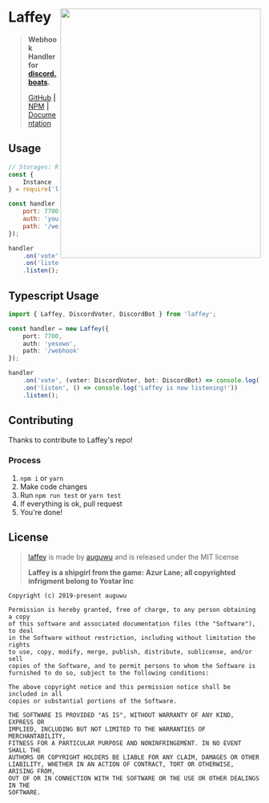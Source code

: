 # Laffey <img src="https://azurlane.koumakan.jp/w/images/2/2a/Laffey.png" align="right" width="400px" height="497px">

> **Webhook Handler for [discord.boats](https://discord.boats).**
>
> [GitHub](https://github.com/auguwu/laffey) **|** [NPM](https://npmjs.com/package/laffey) **|** [Documentation](https://docs.augu.dev/laffey)

## Usage

```js
// Storages: Redis, enmap, more soon?
const {
    Instance
} = require('laffey');

const handler = new Instance({
    port: 7700,
    auth: 'youshallnotpass',
    path: '/webhook'
});

handler
    .on('vote', (voter, bot) => console.log(`${voter.username} has voted ${bot.name}`))
    .on('listen', () => console.log(`Listening on port ${handler.port}`))
    .listen(); // It listens and emits the listen event /\
```

## Typescript Usage

```ts
import { Laffey, DiscordVoter, DiscordBot } from 'laffey';

const handler = new Laffey({
    port: 7700,
    auth: 'yesowo',
    path: '/webhook'
});

handler
    .on('vote', (voter: DiscordVoter, bot: DiscordBot) => console.log(`${voter.username} has voted ${bot.name}`))
    .on('listen', () => console.log('Laffey is now listening!'))
    .listen();
```

## Contributing

Thanks to contribute to Laffey's repo!

### Process

1) `npm i` or `yarn`
2) Make code changes
3) Run `npm run test` or `yarn test`
4) If everything is ok, pull request
5) You're done!

## License

> [laffey](https://github.com/auguwu/laffey) is made by [auguwu](https://augu.me) and is released under the MIT license
>
> **Laffey is a shipgirl from the game: Azur Lane; all copyrighted infrigment belong to Yostar Inc**

```
Copyright (c) 2019-present auguwu

Permission is hereby granted, free of charge, to any person obtaining a copy
of this software and associated documentation files (the "Software"), to deal
in the Software without restriction, including without limitation the rights
to use, copy, modify, merge, publish, distribute, sublicense, and/or sell
copies of the Software, and to permit persons to whom the Software is
furnished to do so, subject to the following conditions:

The above copyright notice and this permission notice shall be included in all
copies or substantial portions of the Software.

THE SOFTWARE IS PROVIDED "AS IS", WITHOUT WARRANTY OF ANY KIND, EXPRESS OR
IMPLIED, INCLUDING BUT NOT LIMITED TO THE WARRANTIES OF MERCHANTABILITY,
FITNESS FOR A PARTICULAR PURPOSE AND NONINFRINGEMENT. IN NO EVENT SHALL THE
AUTHORS OR COPYRIGHT HOLDERS BE LIABLE FOR ANY CLAIM, DAMAGES OR OTHER
LIABILITY, WHETHER IN AN ACTION OF CONTRACT, TORT OR OTHERWISE, ARISING FROM,
OUT OF OR IN CONNECTION WITH THE SOFTWARE OR THE USE OR OTHER DEALINGS IN THE
SOFTWARE.
```
